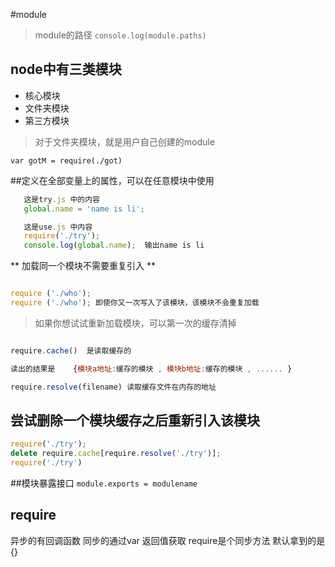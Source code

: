 #module

> module的路径
` console.log(module.paths)  `





## node中有三类模块
* 核心模块
* 文件夹模块
* 第三方模块


> 对于文件夹模块，就是用户自己创建的module

`var gotM = require(./got)`

##定义在全部变量上的属性，可以在任意模块中使用

```javascript
   这是try.js 中的内容
   global.name = 'name is li';

   这是use.js 中内容
   require('./try');
   console.log(global.name);  输出name is li

```
** 加载同一个模块不需要重复引入   **

```javascript

require ('./who');
require ('./who'); 即使你又一次写入了该模块，该模块不会重复加载

```

> 如果你想试试重新加载模块，可以第一次的缓存清掉

```javascript

require.cache()  是读取缓存的

读出的结果是    {模块a地址:缓存的模块 , 模块b地址:缓存的模块 , ...... }

require.resolve(filename) 读取缓存文件在内存的地址

```
##  尝试删除一个模块缓存之后重新引入该模块

```javascript
require('./try');
delete require.cache[require.resolve('./try')];
require('./try')


```

##模块暴露接口
` module.exports = modulename  `

## require
异步的有回调函数 同步的通过var 返回值获取
require是个同步方法
默认拿到的是{}







